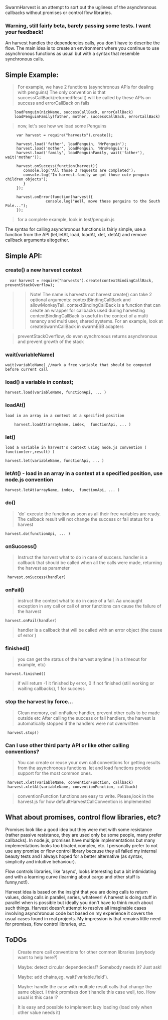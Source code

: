 SwarmHarvest is an attempt to sort out the ugliness of the asynchronous callbacks without promises or control flow libraries.

### Warning, still fairly beta, barely passing some tests. I want your feedback!

An harvest handles the dependencies calls, you don't have to describe the flow. The main idea is to create an environment where you continue to use asynchronous functions as usual but with a syntax that resemble synchronous calls.

## Simple Example:

> For example, we have 2 functions (asynchronous APIs for dealing with penguins)
> The only convention is that successCallBack(returnedResult) will be called by these APIs on success and errorCallBack on fails

        loadPenguin(nickName, successCallBack, errorCallBack)
        loadPenguinFamily(father, mother, successCallBack, errorCallBack)

> now, let's see how we load some Penguins

         var harvest = require("harvests").create();

         harvest.load('father', loadPenguin, 'MrPenguin');
         harvest.load('mother', loadPenguin, 'MrsPenguin');
         harvest.load('family', loadPenguinFamily, wait('father'), wait('mother'));

         harvest.onSuccess(function(harvest){
            console.log("All those 3 requests are completed');
            console.log('In harvest.family we got those cute penguin children objects");
            }
         });

         harvest.onError(function(harvest){
                      console.log("Well, move those penguins to the South Pole...");
         });

> for a complete example, look in test/penguin.js


The syntax for calling asynchronous functions is fairly simple, use a function from the API (let,letAt, load, loadAt, xlet, xletAt) and remove callback arguments altogether.



##    Simple API:

### create() a new harvest context

      var harvest = require("harvests").create(contextBindingCallBack, preventStackOverflow);

>>Note! The name is harvests not harvest
>create() can take 2 optional arguments: contextBindingCallBack and allowMonkeyTail.    contextBindingCallBack is a function that can create an wrapper for callbacks used during harvesting
> contextBindingCallBack  is useful in the context of a multi tenancy and multi user, shared systems. For an example, look at createSwarmCallBack in swarmESB adapters

> preventStackOverflow, do even synchronous returns asynchronous and prevent growth of the stack


### wait(variableName)

    wait(variableName) //mark a free variable that should be computed before current call


### load() a variable in context;

    harvest.load(variableName, functionApi, ... )

### loadAt()

    load in an array in a context at a specified position

        harvest.loadAt(arrayName, index,  functionApi, ... )

### let()

    load a variable in harvest's context using node.js convention ( function(err,result) )

    harvest.let(variableName, functionApi, ... )

### letAt() - load in an array in a context at a specified position, use node.js convention

    harvest.letAt(arrayName, index,  functionApi, ... )


### do()

> 'do' execute the function as soon as all their free variables are ready. The callback result will not change the success or fail status for a harvest

    harvest.do(functionApi, ... )


### onSuccess()

> Instruct the harvest what to do in case of success.   handler is a callback that should be called when all the calls were made, returning the harvest as parameter

     harvest.onSuccess(handler)

### onFail()

>instruct the context what to do in case of a fail. Aa uncaught exception in any call or call of error functions can cause the failure of the harvest

    harvest.onFail(handler)

>handler is a callback that will be called with an error object (the cause of error )


### finished() 

>you can get the status of the harvest anytime ( in a timeout for example, etc)

    harvest.finished()

>if will return -1 it finished by error, 0 if not finished (still working or waiting callbacks), 1 for success

### stop the harvest by force...

>Clean memory, call onFailure handler, prevent other calls to be made outside etc
>After calling the success or fail handlers, the harvest is automatically stopped if the handlers were not overwritten

     harvest.stop()

### Can I use other third party API or like other calling conventions?

>You can create or reuse your own call conventions for getting results from the asynchronous functions. let and load functions provide support for the most common ones.

     harvest.xlet(variableName, conventionFunction, callback)
     harvest.xletAt(variableName, conventionFunction, callback)

> conventionFunction functions are easy to write. Please,look in the harvest.js for how defaultHarvestCallConvention is implemented

## What about promises, control flow libraries, etc?

Promises look like a good idea but they were met with some resistance (rather passive resistance, they are used only be some people, many prefer callbacks). In node.js, promises have multiple implementations but many implementations looks too bloated,complex, etc.
I personally prefer to not use any promise or flow control library because they all failed my internal beauty tests and I always hoped for a better alternative (as syntax, simplicity and intuitive behaviour).

Flow controls libraries, like 'async', looks interesting but a bit intimidating and with a learning curve (learning about cargo and other stuff is funny,not!).

Harvest idea is based on the insight that you are doing calls to return values, doing calls in parallel, series, whatever!  A harvest is doing stuff in parallel when is possible but ideally you don't have to think much about such things.
Harvest doesn't attempt to resolve all imaginable cases involving asynchronous code but based on my experience it covers the usual cases found in real projects. My impression is that remains little need for promises, flow control libraries, etc.


## ToDOs

> Create more call conventions for other common libraries (anybody want to help here?)

> Maybe: detect circular dependencies!?  Somebody needs it? Just ask!

> Maybe: add chains,eg.  wait('variable.field').

> Maybe: handle the case with multiple result calls that change the same object. I think promises don't handle this case well, too. How usual is this case !?

> It is easy and possible to implement lazy loading (load only when other value needs it)


